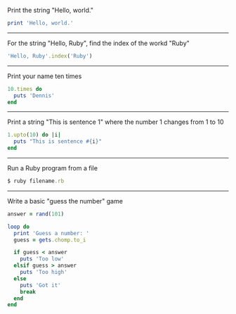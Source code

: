 Print the string "Hello, world."
```ruby
print 'Hello, world.'
```

---

For the string "Hello, Ruby", find the index of the workd "Ruby"
```ruby
'Hello, Ruby'.index('Ruby')
```

---

Print your name ten times
```ruby
10.times do
  puts 'Dennis'
end
```

---

Print a string "This is sentence 1" where the number 1 changes from 1 to 10
```ruby
1.upto(10) do |i|
  puts "This is sentence #{i}"
end
```

---

Run a Ruby program from a file
```ruby
$ ruby filename.rb
```

---

Write a basic "guess the number" game
```ruby
answer = rand(101)

loop do
  print 'Guess a number: '
  guess = gets.chomp.to_i

  if guess < answer
    puts 'Too low'
  elsif guess > answer
    puts 'Too high'
  else
    puts 'Got it'
    break
  end
end
```
